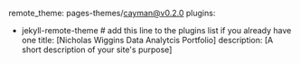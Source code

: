 remote_theme: pages-themes/cayman@v0.2.0
plugins:
- jekyll-remote-theme # add this line to the plugins list if you already have one
title: [Nicholas Wiggins Data Analytcis Portfolio]
description: [A short description of your site's purpose]
